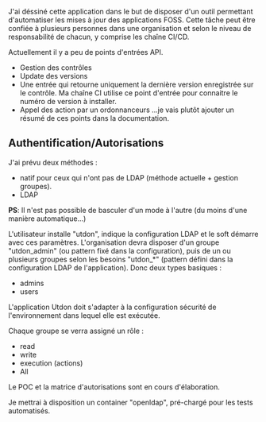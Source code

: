 J'ai déssiné cette application dans le but de disposer d'un outil permettant d'automatiser les mises à jour des applications FOSS.
Cette tâche peut être confiée à plusieurs personnes dans une organisation et selon le niveau de responsabilité de chacun, y comprise les chaîne CI/CD.

Actuellement il y a peu de points d'entrées API.

- Gestion des contrôles
- Update des versions
- Une entrée qui retourne uniquement la dernière version enregistrée sur le contrôle. Ma chaîne CI utilise ce point d'entrée pour connaitre le numéro de version à installer.
- Appel des action par un ordonnanceurs
  ...je vais plutôt ajouter un résumé de ces points dans la documentation.

## Authentification/Autorisations

J'ai prévu deux méthodes :

- natif pour ceux qui n'ont pas de LDAP (méthode actuelle + gestion groupes).
- LDAP

**PS**: Il n'est pas possible de basculer d'un mode à l'autre (du moins d'une manière automatique...)

L'utilisateur installe "utdon", indique la configuration LDAP et le soft démarre avec ces paramètres.
L'organisation devra disposer d'un groupe "utdon_admin" (ou pattern fixé dans la configuration), puis de un ou plusieurs groupes selon les besoins "utdon\_\*" (pattern défini dans la configuration LDAP de l'application). Donc deux types basiques :

- admins
- users

L'application Utdon doit s'adapter à la configuration sécurité de l'environnement dans lequel elle est exécutée.

Chaque groupe se verra assigné un rôle :

- read
- write
- execution (actions)
- All

Le POC et la matrice d'autorisations sont en cours d'élaboration.

Je mettrai à disposition un container "openldap", pré-chargé pour les tests automatisés.

